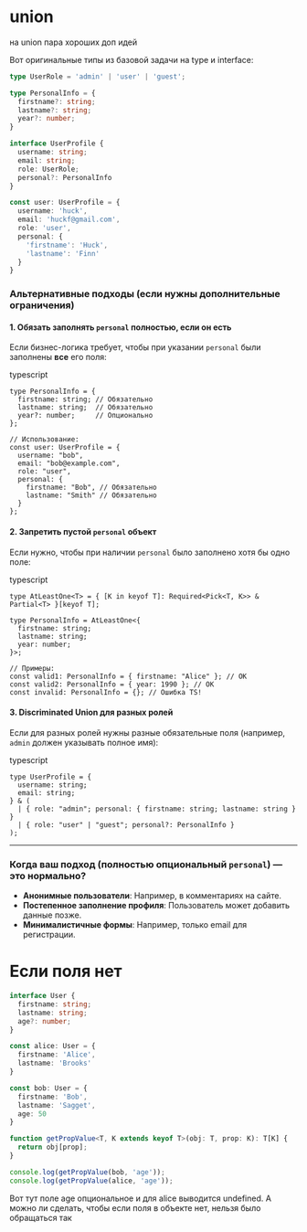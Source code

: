 # union

на union пара хороших доп идей

Вот оригинальные типы из базовой задачи на type и interface:

```typescript
type UserRole = 'admin' | 'user' | 'guest';

type PersonalInfo = {
  firstname?: string;
  lastname?: string;
  year?: number;
}

interface UserProfile {
  username: string;
  email: string;
  role: UserRole;
  personal?: PersonalInfo
}

const user: UserProfile = {
  username: 'huck',
  email: 'huckf@gmail.com',
  role: 'user',
  personal: {
    'firstname': 'Huck',
    'lastname': 'Finn'
  }
}
```

### **Альтернативные подходы (если нужны дополнительные ограничения)**

#### 1. **Обязать заполнять `personal` полностью, если он есть**

Если бизнес-логика требует, чтобы при указании `personal` были заполнены **все** его поля:

typescript

```
type PersonalInfo = {
  firstname: string; // Обязательно
  lastname: string;  // Обязательно
  year?: number;     // Опционально
};

// Использование:
const user: UserProfile = {
  username: "bob",
  email: "bob@example.com",
  role: "user",
  personal: { 
    firstname: "Bob", // Обязательно
    lastname: "Smith" // Обязательно
  }
};
```

#### 2. **Запретить пустой `personal` объект**

Если нужно, чтобы при наличии `personal` было заполнено хотя бы одно поле:

typescript

```
type AtLeastOne<T> = { [K in keyof T]: Required<Pick<T, K>> & Partial<T> }[keyof T];

type PersonalInfo = AtLeastOne<{
  firstname: string;
  lastname: string;
  year: number;
}>;

// Примеры:
const valid1: PersonalInfo = { firstname: "Alice" }; // OK
const valid2: PersonalInfo = { year: 1990 }; // OK
const invalid: PersonalInfo = {}; // Ошибка TS!
```

#### 3. **Discriminated Union для разных ролей**

Если для разных ролей нужны разные обязательные поля (например, `admin` должен указывать полное имя):

typescript

```
type UserProfile = {
  username: string;
  email: string;
} & (
  | { role: "admin"; personal: { firstname: string; lastname: string } }
  | { role: "user" | "guest"; personal?: PersonalInfo }
);
```

------

### **Когда ваш подход (полностью опциональный `personal`) — это нормально?**

- **Анонимные пользователи**: Например, в комментариях на сайте.
- **Постепенное заполнение профиля**: Пользователь может добавить данные позже.
- **Минималистичные формы**: Например, только email для регистрации.



# Если поля нет

```typescript
interface User {
  firstname: string;
  lastname: string;
  age?: number;
}

const alice: User = {
  firstname: 'Alice',
  lastname: 'Brooks'
}

const bob: User = {
  firstname: 'Bob',
  lastname: 'Sagget',
  age: 50
}

function getPropValue<T, K extends keyof T>(obj: T, prop: K): T[K] {
  return obj[prop];
}

console.log(getPropValue(bob, 'age'));
console.log(getPropValue(alice, 'age'));
```

Вот тут поле age опциональное и для alice выводится undefined. А можно ли сделать, чтобы если поля в объекте нет, нельзя было обращаться так